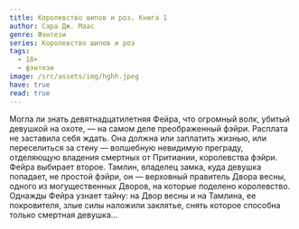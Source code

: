 ```yaml
---
title: Королевство шипов и роз. Книга 1
author: Сара Дж. Маас
genre: Фэнтези
series: Королевство шипов и роз
tags:
  - 18+
  - фэнтези
image: /src/assets/img/hghh.jpeg
have: true
read: true
---
```

Могла ли знать девятнадцатилетняя Фейра, что огромный волк, убитый девушкой на охоте, — на самом деле преображенный фэйри. Расплата не заставила себя ждать. Она должна или заплатить жизнью, или переселиться за стену — волшебную невидимую преграду, отделяющую владения смертных от Притиании, королевства фэйри. Фейра выбирает второе. Тамлин, владелец замка, куда девушка попадает, не простой фэйри, он — верховный правитель Двора весны, одного из могущественных Дворов, на которые поделено королевство. Однажды Фейра узнает тайну: на Двор весны и на Тамлина, ее покровителя, злые силы наложили заклятье, снять которое способна только смертная девушка…
